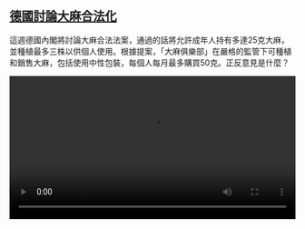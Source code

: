 <!--1692182826000-->
[德國討論大麻合法化](https://www.dw.com/zh/%E5%BE%B7%E5%9C%8B%E8%A8%8E%E8%AB%96%E5%A4%A7%E9%BA%BB%E5%90%88%E6%B3%95%E5%8C%96/a-66548243)
------

<p>這週德國內閣將討論大麻合法法案，通過的話將允許成年人持有多達25克大麻，並種植最多三株以供個人使用。根據提案，「大麻俱樂部」在嚴格的監管下可種植和銷售大麻，包括使用中性包裝，每個人每月最多購買50克。正反意見是什麼？</small></p><video src="https://tvdownloaddw-a.akamaihd.net/dwtv_video/flv/vdt_zh/2023/bchi230816_001_export_cannabis_01r_AVC_1280x720.mp4" controls style="width:100%"></video>
